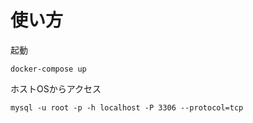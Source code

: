 # 使い方
起動

```
docker-compose up
```

ホストOSからアクセス
```
mysql -u root -p -h localhost -P 3306 --protocol=tcp
```
